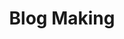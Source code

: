 ---
title: "Blog Making"
layout: home
permalink: /tags/blog-making/
pagination:
  enabled: true
  tag: blog-making
---